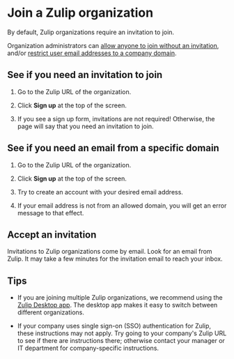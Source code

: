 # Join a Zulip organization

By default, Zulip organizations require an invitation to join.

Organization administrators can
[allow anyone to join without an invitation](allow-anyone-to-join-without-an-invitation), and/or
[restrict user email addresses to a company domain](restrict-user-email-addresses-to-certain-domains).

## See if you need an invitation to join

1. Go to the Zulip URL of the organization.

1. Click **Sign up** at the top of the screen.

1. If you see a sign up form, invitations are not required! Otherwise, the
  page will say that you need an invitation to join.

## See if you need an email from a specific domain

1. Go to the Zulip URL of the organization.

1. Click **Sign up** at the top of the screen.

1. Try to create an account with your desired email address.

1. If your email address is not from an allowed domain, you will get an
   error message to that effect.

## Accept an invitation

Invitations to Zulip organizations come by email. Look for an email from
Zulip. It may take a few minutes for the invitation email to reach your
inbox.

## Tips

* If you are joining multiple Zulip organizations, we recommend
  using the [Zulip Desktop app](../apps). The desktop app makes it easy to
  switch between different organizations.

* If your company uses single sign-on (SSO) authentication for Zulip,
  these instructions may not apply. Try going to your company's Zulip URL
  to see if there are instructions there; otherwise contact your manager
  or IT department for company-specific instructions.
